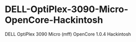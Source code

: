 # DELL-OptiPlex-3090-Micro-OpenCore-Hackintosh
DELL OptiPlex 3090 Micro (mff) OpenCore 1.0.4 Hackintosh
